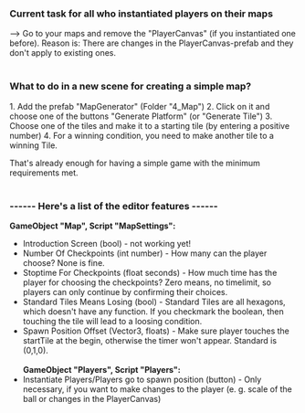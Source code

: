 <h3>Current task for all who instantiated players on their maps</h3>
--> Go to your maps and remove the "PlayerCanvas" (if you instantiated one before). Reason is: There are changes in the PlayerCanvas-prefab and they don't apply to existing ones.
<br />
<br />

<h3>What to do in a new scene for creating a simple map?</h3>
1. Add the prefab "MapGenerator" (Folder "4_Map")
2. Click on it and choose one of the buttons "Generate Platform" (or "Generate Tile")
3. Choose one of the tiles and make it to a starting tile (by entering a positive number)
4. For a winning condition, you need to make another tile to a winning Tile. 

That's already enough for having a simple game with the minimum requirements met.
<br />
<br />

<h3>------ Here's a list of the editor features ------</h3>

<b>GameObject "Map", Script "MapSettings":</b>
* Introduction Screen (bool) - not working yet!
* Number Of Checkpoints (int number) - How many can the player choose? None is fine.
* Stoptime For Checkpoints (float seconds) - How much time has the player for choosing the checkpoints? Zero means, no timelimit, so players can only continue by confirming their choices.
* Standard Tiles Means Losing (bool) - Standard Tiles are all hexagons, which doesn't have any function. If you checkmark the boolean, then touching the tile will lead to a loosing condition.
* Spawn Position Offset (Vector3, floats) - Make sure player touches the startTile at the begin, otherwise the timer won't appear. Standard is (0,1,0).
<br /><br />
<b>GameObject "Players", Script "Players":</b>
* Instantiate Players/Players go to spawn position (button) - Only necessary, if you want to make changes to the player (e. g. scale of the ball or changes in the PlayerCanvas)
